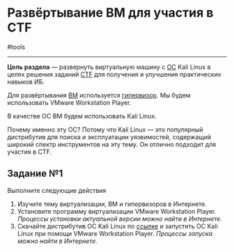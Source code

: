 # Развёртывание ВМ для участия в CTF

\#tools

---

**Цель раздела** — развернуть виртуальную машину с [ОС](2%20-%20Глоссарий.md#^5aa753) Kali Linux в целях решения заданий [CTF](2%20-%20Глоссарий.md#^fcf68f) для получения и улучшения практических навыков ИБ.

Для развёртывания [ВМ](2%20-%20Глоссарий.md#^6edbd7) используется [гипервизор](2%20-%20Глоссарий.md#^4d1e9d). Мы будем использовать VMware Workstation Player.

В качестве ОС ВМ будем использовать Kali Linux.

Почему именно эту ОС? Потому что Kali Linux — это популярный дистрибутив для поиска и эксплуатации уязвимостей, содержащий широкий спектр инструментов на эту тему. Он отлично подходит для участия в CTF.

## Задание №1

Выполните следующие действия

1. Изучите тему виртуализации, ВМ и гипервизоров в Интернете.
2. Установите программу виртуализации VMware Workstation Player. _Процессы установки актуальной версии можно найти в Интернете._
3. Скачайте дистрибутив ОС Kali Linux по [ссылке](https://www.kali.org/get-kali/#kali-virtual-machines) и запустить ОС Kali Linux при помощи VMware Workstation Player. _Процессы запуска можно найти в Интернете._